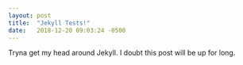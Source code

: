 ```yaml
---
layout: post
title:  "Jekyll Tests!"
date:   2018-12-20 09:03:24 -0500
---
```

Tryna get my head around Jekyll. I doubt this post will be up for long.
